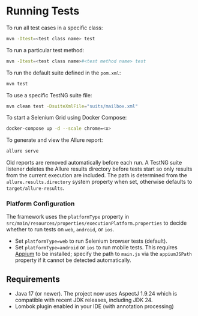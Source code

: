 # Running Tests

To run all test cases in a specific class:
```bash
mvn -Dtest=<test class name> test
```

To run a particular test method:
```bash
mvn -Dtest=<test class name>#<test method name> test
```

To run the default suite defined in the `pom.xml`:
```bash
mvn test
```

To use a specific TestNG suite file:
```bash
mvn clean test -DsuiteXmlFile="suits/mailbox.xml"
```

To start a Selenium Grid using Docker Compose:
```bash
docker-compose up -d --scale chrome=<x>
```

To generate and view the Allure report:
```bash
allure serve
```
Old reports are removed automatically before each run. A TestNG suite listener
deletes the Allure results directory before tests start so only results from the
current execution are included. The path is determined from the
`allure.results.directory` system property when set, otherwise defaults to
`target/allure-results`.

### Platform Configuration

The framework uses the `platformType` property in
`src/main/resources/properties/executionPlatform.properties` to decide
whether to run tests on `web`, `android`, or `ios`.

- Set `platformType=web` to run Selenium browser tests (default).
- Set `platformType=android` or `ios` to run mobile tests. This
  requires [Appium](https://appium.io/) to be installed; specify the path
  to `main.js` via the `appiumJSPath` property if it cannot be detected
  automatically.

## Requirements

-  Java 17 (or newer). The project now uses AspectJ 1.9.24 which is
   compatible with recent JDK releases, including JDK 24.
- Lombok plugin enabled in your IDE (with annotation processing)

